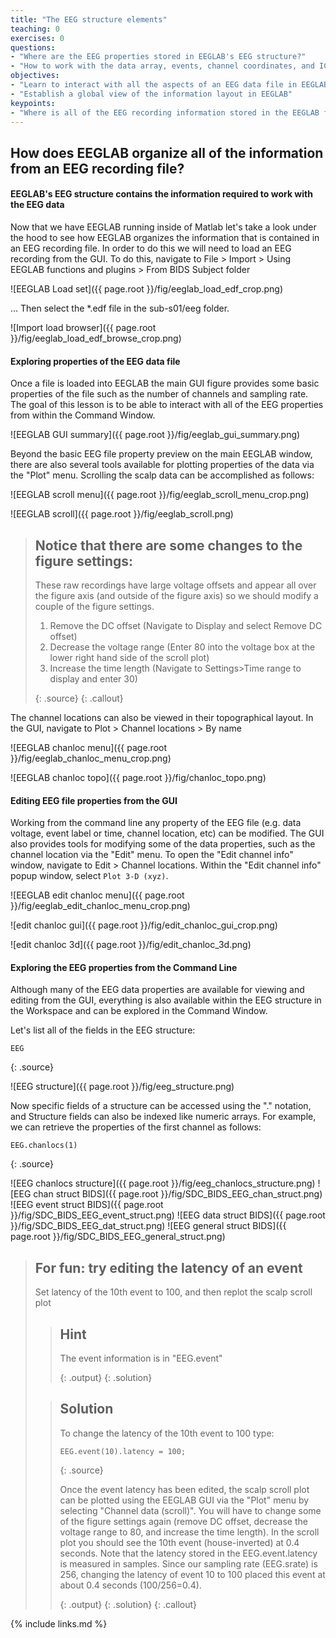 ```yaml
---
title: "The EEG structure elements"
teaching: 0
exercises: 0
questions:
- "Where are the EEG properties stored in EEGLAB's EEG structure?"
- "How to work with the data array, events, channel coordinates, and ICA related fields"
objectives:
- "Learn to interact with all the aspects of an EEG data file in EEGLAB"
- "Establish a global view of the information layout in EEGLAB"
keypoints:
- "Where is all of the EEG recording information stored in the EEGLAB file structure?"
---
```

## How does EEGLAB organize all of the information from an EEG recording file?

#### **EEGLAB's EEG structure contains the information required to work with the EEG data**

Now that we have EEGLAB running inside of Matlab let's take a look under the hood to see how EEGLAB organizes the information that is contained in an EEG recording file. In order to do this we will need to load an EEG recording from the GUI. To do this, navigate to File > Import > Using EEGLAB functions and plugins > From BIDS Subject folder

![EEGLAB Load set]({{ page.root }}/fig/eeglab_load_edf_crop.png)

... Then select the *.edf file in the sub-s01/eeg folder.

![Import load browser]({{ page.root }}/fig/eeglab_load_edf_browse_crop.png)

#### **Exploring properties of the EEG data file**

Once a file is loaded into EEGLAB the main GUI figure provides some basic properties of the file such as the number of channels and sampling rate. The goal of this lesson is to be able to interact with all of the EEG properties from within the Command Window.

![EEGLAB GUI summary]({{ page.root }}/fig/eeglab_gui_summary.png)

Beyond the basic EEG file property preview on the main EEGLAB window, there are also several tools available for plotting properties of the data via the "Plot" menu. Scrolling the scalp data can be accomplished as follows:

![EEGLAB scroll menu]({{ page.root }}/fig/eeglab_scroll_menu_crop.png)

![EEGLAB scroll]({{ page.root }}/fig/eeglab_scroll.png)

> ## Notice that there are some changes to the figure settings:
> These raw recordings have large voltage offsets and appear all over the figure axis (and outside of the figure axis) so we should modify a couple of the figure settings.
> 1. Remove the DC offset (Navigate to Display and select Remove DC offset)
> 2. Decrease the voltage range (Enter 80 into the voltage box at the lower right hand side of the scroll plot)
> 3. Increase the time length (Navigate to Settings>Time range to display and enter 30)
>
> {: .source}
{: .callout}

The channel locations can also be viewed in their topographical layout. In the GUI, navigate to Plot > Channel locations > By name
 
![EEGLAB chanloc menu]({{ page.root }}/fig/eeglab_chanloc_menu_crop.png)

![EEGLAB chanloc topo]({{ page.root }}/fig/chanloc_topo.png)

#### **Editing EEG file properties from the GUI**

Working from the command line any property of the EEG file (e.g. data voltage, event label or time, channel location, etc) can be modified. The GUI also provides tools for modifying some of the data properties, such as the channel location via the "Edit" menu. To open the "Edit channel info" window, navigate to Edit > Channel locations. Within the "Edit channel info" popup window, select `Plot 3-D (xyz)`.

![EEGLAB edit chanloc menu]({{ page.root }}/fig/eeglab_edit_chanloc_menu_crop.png)

![edit chanloc gui]({{ page.root }}/fig/edit_chanloc_gui_crop.png)

![edit chanloc 3d]({{ page.root }}/fig/edit_chanloc_3d.png)

#### **Exploring the EEG properties from the Command Line**
Although many of the EEG data properties are available for viewing and editing from the GUI, everything is also available within the EEG structure in the Workspace and can be explored in the Command Window.

Let's list all of the fields in the EEG structure:
~~~
EEG
~~~
{: .source}

![EEG structure]({{ page.root }}/fig/eeg_structure.png)

Now specific fields of a structure can be accessed using the "." notation, and Structure fields can also be indexed like numeric arrays. For example, we can retrieve the properties of the first channel as follows:

~~~
EEG.chanlocs(1)
~~~
{: .source}

![EEG chanlocs structure]({{ page.root }}/fig/eeg_chanlocs_structure.png)
![EEG chan struct BIDS]({{ page.root }}/fig/SDC_BIDS_EEG_chan_struct.png)
![EEG event struct BIDS]({{ page.root }}/fig/SDC_BIDS_EEG_event_struct.png)
![EEG data struct BIDS]({{ page.root }}/fig/SDC_BIDS_EEG_dat_struct.png)
![EEG general struct BIDS]({{ page.root }}/fig/SDC_BIDS_EEG_general_struct.png)

> ## For fun: try editing the latency of an event
>
> Set latency of the 10th event to 100, and then replot the scalp scroll plot
>
>> ## Hint
>>
>> The event information is in "EEG.event"
>>
>> {: .output}
>{: .solution}
>
>> ## Solution
>> 
>> To change the latency of the 10th event to 100 type: 
>> ~~~
>>EEG.event(10).latency = 100;
>>~~~
>>{: .source}
>>
>>Once the event latency has been edited, the scalp scroll plot can be plotted using the EEGLAB GUI via the "Plot" menu by selecting "Channel data (scroll)". You will have to change some of the figure settings again (remove DC offset, decrease the voltage range to 80, and increase the time length). In the scroll plot you should see the 10th event (house-inverted) at 0.4 seconds.
>>Note that the latency stored in the EEG.event.latency is measured in samples. Since our sampling rate (EEG.srate) is 256, changing the latency of event 10 to 100 placed this event at about 0.4 seconds (100/256=0.4).
>>
>> {: .output}
>{: .solution}
{: .callout}

{% include links.md %}

